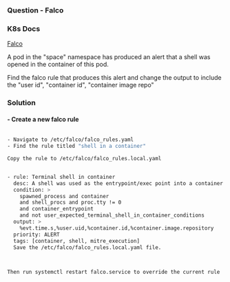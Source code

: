 ### Question - Falco

### K8s Docs

[Falco](https://falco.org/docs/)

A pod in the "space" namespace has produced an alert that a shell was opened in the container of this pod.

Find the falco rule that produces this alert and change the output to include the "user id", "container id", "container image repo"

### Solution

#### - Create a new falco rule

```sh

- Navigate to /etc/falco/falco_rules.yaml
- Find the rule titled "shell in a container"

Copy the rule to /etc/falco/falco_rules.local.yaml

```

```sh

- rule: Terminal shell in container
  desc: A shell was used as the entrypoint/exec point into a container with an attached terminal.
  condition: >
    spawned_process and container
    and shell_procs and proc.tty != 0
    and container_entrypoint
    and not user_expected_terminal_shell_in_container_conditions
  output: >
    %evt.time.s,%user.uid,%container.id,%container.image.repository
  priority: ALERT
  tags: [container, shell, mitre_execution]
  Save the /etc/falco/falco_rules.local.yaml file.
  
```

```sh

Then run systemctl restart falco.service to override the current rule

```
